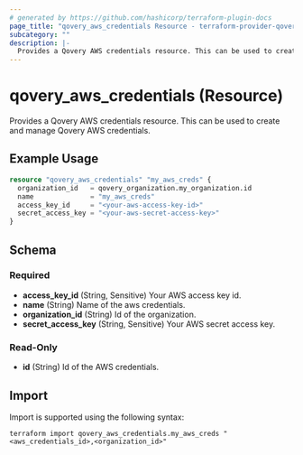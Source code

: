 ```yaml
---
# generated by https://github.com/hashicorp/terraform-plugin-docs
page_title: "qovery_aws_credentials Resource - terraform-provider-qovery"
subcategory: ""
description: |-
  Provides a Qovery AWS credentials resource. This can be used to create and manage Qovery AWS credentials.
---
```


# qovery_aws_credentials (Resource)

Provides a Qovery AWS credentials resource. This can be used to create and manage Qovery AWS credentials.

## Example Usage

```terraform
resource "qovery_aws_credentials" "my_aws_creds" {
  organization_id   = qovery_organization.my_organization.id
  name              = "my_aws_creds"
  access_key_id     = "<your-aws-access-key-id>"
  secret_access_key = "<your-aws-secret-access-key>"
}
```

<!-- schema generated by tfplugindocs -->
## Schema

### Required

- **access_key_id** (String, Sensitive) Your AWS access key id.
- **name** (String) Name of the aws credentials.
- **organization_id** (String) Id of the organization.
- **secret_access_key** (String, Sensitive) Your AWS secret access key.

### Read-Only

- **id** (String) Id of the AWS credentials.

## Import

Import is supported using the following syntax:

```shell
terraform import qovery_aws_credentials.my_aws_creds "<aws_credentials_id>,<organization_id>"
```

